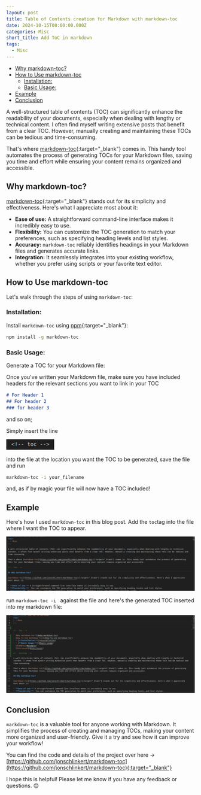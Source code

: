 ```yaml
---
layout: post
title: Table of Contents creation for Markdown with markdown-toc
date: 2024-10-15T00:00:00.000Z
categories: Misc
short_title: Add ToC in markdown
tags:
  - Misc
---
```



<!-- toc -->

- [Why markdown-toc?](#why-markdown-toc)
- [How to Use markdown-toc](#how-to-use-markdown-toc)
  * [Installation:](#installation)
  * [Basic Usage:](#basic-usage)
- [Example](#example)
- [Conclusion](#conclusion)

<!-- tocstop -->

A well-structured table of contents (TOC) can significantly enhance the readability of your documents, especially when dealing with lengthy or technical content. I often find myself writing extensive posts that benefit from a clear TOC. However, manually creating and maintaining these TOCs can be tedious and time-consuming.

That's where [markdown-toc](https://github.com/jonschlinkert/markdown-toc){:target="_blank"} comes in. This handy tool automates the process of generating TOCs for your Markdown files, saving you time and effort while ensuring your content remains organized and accessible.

## Why markdown-toc?

[markdown-toc](https://github.com/jonschlinkert/markdown-toc){:target="_blank"} stands out for its simplicity and effectiveness. Here's what I appreciate most about it:

* **Ease of use:** A straightforward command-line interface makes it incredibly easy to use.
* **Flexibility:**  You can customize the TOC generation to match your preferences, such as specifying heading levels and list styles.
* **Accuracy:** `markdown-toc` reliably identifies headings in your Markdown files and generates accurate links.
* **Integration:** It seamlessly integrates into your existing workflow, whether you prefer using scripts or your favorite text editor.

## How to Use markdown-toc

Let's walk through the steps of using `markdown-toc`:

### Installation:
   Install `markdown-toc` using [npm](https://www.npmjs.com/){:target="_blank"}:
   
   ```bash
   npm install -g markdown-toc

   ```

### Basic Usage:
   Generate a TOC for your Markdown file:

   Once you've written your Markdown file, make sure you have included headers for the relevant sections you want to link in your TOC
   ```markdown
   # For Header 1
   ## For header 2
   ### for header 3
   ```
   and so on;

   Simply insert the line
   
  ![tag](/assets/images/markdown-toc-tag.png)
     
   into the file at the location you want the TOC to be generated, save the file and run 

   ```bash
   markdown-toc -i your_filename
   
   ```
   and, as if by magic your file will now have a TOC included!


## Example

Here's how I used `markdown-toc` in this blog post.  Add the `toc`tag into the file where I want the TOC to appear.

![before](/assets/images/markdown-toc-001.png)


run `markdown-toc -i ` against the file and here's the generated TOC inserted into my markdown file:

![after](/assets/images/markdown-toc-002.png)

## Conclusion

`markdown-toc` is a valuable tool for anyone working with Markdown. It simplifies the process of creating and managing TOCs, making your content more organized and user-friendly. Give it a try and see how it can improve your workflow!

You can find the code and details of the project over here -> [https://github.com/jonschlinkert/markdown-toc](https://github.com/jonschlinkert/markdown-toc){:target="_blank"}


I hope this is helpful! Please let me know if you have any feedback or questions. 😊



